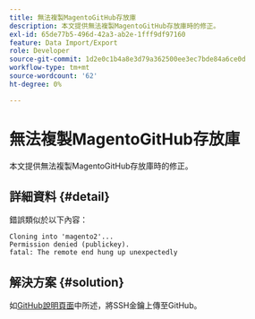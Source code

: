 ```yaml
---
title: 無法複製MagentoGitHub存放庫
description: 本文提供無法複製MagentoGitHub存放庫時的修正。
exl-id: 65de77b5-496d-42a3-ab2e-1fff9df97160
feature: Data Import/Export
role: Developer
source-git-commit: 1d2e0c1b4a8e3d79a362500ee3ec7bde84a6ce0d
workflow-type: tm+mt
source-wordcount: '62'
ht-degree: 0%

---
```


# 無法複製MagentoGitHub存放庫

本文提供無法複製MagentoGitHub存放庫時的修正。

## 詳細資料 {#detail}

錯誤類似於以下內容：

```terminal
Cloning into 'magento2'...
Permission denied (publickey).
fatal: The remote end hung up unexpectedly
```

## 解決方案 {#solution}

如[GitHub說明頁面](https://help.github.com/articles/generating-ssh-keys)中所述，將SSH金鑰上傳至GitHub。
